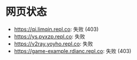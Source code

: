 # 网页状态
- https://qi.limqin.repl.co: 失败 (403)
- https://ys.pyxzp.repl.co: 失败
- https://v2ray.yoyho.repl.co: 失败
- https://game-example.rdianc.repl.co: 失败 (403)
